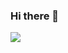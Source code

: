 ### Hi there 👋

![](https://komarev.com/ghpvc/?username=qianlihuang&color=blue&style=flat-square&label=PROFILE+VIEWS&base=1000)


<!--
**qianlihuang/qianlihuang** is a ✨ _special_ ✨ repository because its `README.md` (this file) appears on your GitHub profile.

Here are some ideas to get you started:

- 🔭 I’m currently working on ...
- 🌱 I’m currently learning ...
- 👯 I’m looking to collaborate on ...
- 🤔 I’m looking for help with ...
- 💬 Ask me about ...
- 📫 How to reach me: ...
- 😄 Pronouns: ...
- ⚡ Fun fact: ...
-->



